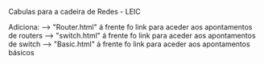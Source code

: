 Cabulas para a cadeira de Redes - LEIC

Adiciona:
--> "Router.html" á frente fo link para aceder aos apontamentos de routers
--> "switch.html" á frente fo link para aceder aos apontamentos de switch
--> "Basic.html" á frente fo link para aceder aos apontamentos básicos
